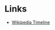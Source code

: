 # Links

- [Wikipedia Timeline](https://upload.wikimedia.org/wikipedia/commons/1/1b/Linux_Distribution_Timeline.svg)

